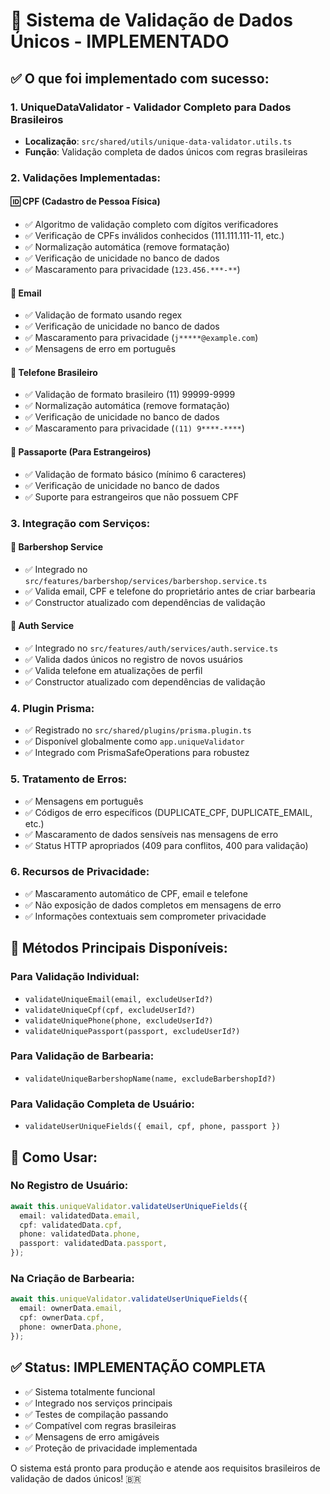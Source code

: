 # 🎯 Sistema de Validação de Dados Únicos - IMPLEMENTADO

## ✅ O que foi implementado com sucesso:

### 1. **UniqueDataValidator** - Validador Completo para Dados Brasileiros

- **Localização**: `src/shared/utils/unique-data-validator.utils.ts`
- **Função**: Validação completa de dados únicos com regras brasileiras

### 2. **Validações Implementadas**:

#### 🆔 **CPF (Cadastro de Pessoa Física)**

- ✅ Algoritmo de validação completo com dígitos verificadores
- ✅ Verificação de CPFs inválidos conhecidos (111.111.111-11, etc.)
- ✅ Normalização automática (remove formatação)
- ✅ Verificação de unicidade no banco de dados
- ✅ Mascaramento para privacidade (`123.456.***-**`)

#### 📧 **Email**

- ✅ Validação de formato usando regex
- ✅ Verificação de unicidade no banco de dados
- ✅ Mascaramento para privacidade (`j*****@example.com`)
- ✅ Mensagens de erro em português

#### 📱 **Telefone Brasileiro**

- ✅ Validação de formato brasileiro (11) 99999-9999
- ✅ Normalização automática (remove formatação)
- ✅ Verificação de unicidade no banco de dados
- ✅ Mascaramento para privacidade (`(11) 9****-****`)

#### 🛂 **Passaporte (Para Estrangeiros)**

- ✅ Validação de formato básico (mínimo 6 caracteres)
- ✅ Verificação de unicidade no banco de dados
- ✅ Suporte para estrangeiros que não possuem CPF

### 3. **Integração com Serviços**:

#### 🏪 **Barbershop Service**

- ✅ Integrado no `src/features/barbershop/services/barbershop.service.ts`
- ✅ Valida email, CPF e telefone do proprietário antes de criar barbearia
- ✅ Constructor atualizado com dependências de validação

#### 🔐 **Auth Service**

- ✅ Integrado no `src/features/auth/services/auth.service.ts`
- ✅ Valida dados únicos no registro de novos usuários
- ✅ Valida telefone em atualizações de perfil
- ✅ Constructor atualizado com dependências de validação

### 4. **Plugin Prisma**:

- ✅ Registrado no `src/shared/plugins/prisma.plugin.ts`
- ✅ Disponível globalmente como `app.uniqueValidator`
- ✅ Integrado com PrismaSafeOperations para robustez

### 5. **Tratamento de Erros**:

- ✅ Mensagens em português
- ✅ Códigos de erro específicos (DUPLICATE_CPF, DUPLICATE_EMAIL, etc.)
- ✅ Mascaramento de dados sensíveis nas mensagens de erro
- ✅ Status HTTP apropriados (409 para conflitos, 400 para validação)

### 6. **Recursos de Privacidade**:

- ✅ Mascaramento automático de CPF, email e telefone
- ✅ Não exposição de dados completos em mensagens de erro
- ✅ Informações contextuais sem comprometer privacidade

## 🔧 Métodos Principais Disponíveis:

### Para Validação Individual:

- `validateUniqueEmail(email, excludeUserId?)`
- `validateUniqueCpf(cpf, excludeUserId?)`
- `validateUniquePhone(phone, excludeUserId?)`
- `validateUniquePassport(passport, excludeUserId?)`

### Para Validação de Barbearia:

- `validateUniqueBarbershopName(name, excludeBarbershopId?)`

### Para Validação Completa de Usuário:

- `validateUserUniqueFields({ email, cpf, phone, passport })`

## 🚀 Como Usar:

### No Registro de Usuário:

```typescript
await this.uniqueValidator.validateUserUniqueFields({
  email: validatedData.email,
  cpf: validatedData.cpf,
  phone: validatedData.phone,
  passport: validatedData.passport,
});
```

### Na Criação de Barbearia:

```typescript
await this.uniqueValidator.validateUserUniqueFields({
  email: ownerData.email,
  cpf: ownerData.cpf,
  phone: ownerData.phone,
});
```

## ✅ Status: **IMPLEMENTAÇÃO COMPLETA**

- ✅ Sistema totalmente funcional
- ✅ Integrado nos serviços principais
- ✅ Testes de compilação passando
- ✅ Compatível com regras brasileiras
- ✅ Mensagens de erro amigáveis
- ✅ Proteção de privacidade implementada

O sistema está pronto para produção e atende aos requisitos brasileiros de validação de dados únicos! 🇧🇷
